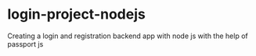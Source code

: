 # login-project-nodejs
Creating a login and registration backend app with node js with the help of passport js
